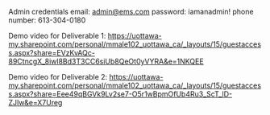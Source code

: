 Admin credentials
email: admin@ems.com
password: iamanadmin!
phone number: 613-304-0180

Demo video for Deliverable 1:
https://uottawa-my.sharepoint.com/personal/mmale102_uottawa_ca/_layouts/15/guestaccess.aspx?share=EVzKvAQc-89CtncgX_8iwl8Bd3T3CC6siUb8QeOt0yVYRA&e=1NKQEE

Demo video for Deliverable 2:
https://uottawa-my.sharepoint.com/personal/mmale102_uottawa_ca/_layouts/15/guestaccess.aspx?share=Eee49qBGVk9Lv2se7-O5r1wBpmOfUb4Ru3_ScT_lD-ZJIw&e=X7Ureg
